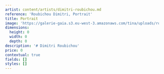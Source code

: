 ```yaml
---
artist: content/artists/dimitri-roubichou.md
reference: 'Roubichou Dimitri, Portrait'
title: Portrait
image: 'https://galerie-gaia.s3.eu-west-3.amazonaws.com/tina/uploads/roubichou-dimitri/galeriegaia-dimitri roubichou portrait.jpg'
dimensions:
  height: 0
  width: 0
  depth: 0
description: '# Dimitri Roubichou'
price: 0
contextual: true
fields: []
styles: []
---
```


